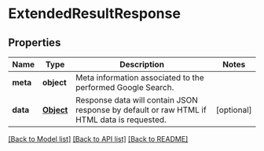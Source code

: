 # ExtendedResultResponse

## Properties
Name | Type | Description | Notes
------------ | ------------- | ------------- | -------------
**meta** | **object** | Meta information associated to the performed Google Search. | 
**data** | [**Object**](Object.md) | Response data will contain JSON response by default or raw HTML if HTML data is requested. | [optional] 

[[Back to Model list]](../README.md#documentation-for-models) [[Back to API list]](../README.md#documentation-for-api-endpoints) [[Back to README]](../README.md)

